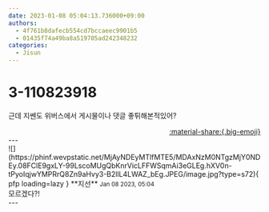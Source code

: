 ```yaml
---
date: 2023-01-08 05:04:13.736000+09:00
authors:
  - 4f761b8dafecb554cd7bccaeec9901b5
  - 01435f74a49ba8a519705ad242348232
categories:
  - Jisun
---
```


# 3-110823918

<div class="post-container" markdown="1">
<div class="content-container md-sidebar__scrollwrap" markdown="1">

근데 지쎈도 위버스에서 게시물이나 댓글 좋튀해본적있어?

</div>
</div>

<div style="text-align: right;" markdown="1">
<a href="https://weverse.io/fromis9/fanpost/3-110823918" style="text-align: right;">:material-share:{.big-emoji}</a>
</div>
---

<div class="comments-container md-sidebar__scrollwrap" markdown="1">
<div class="comment" markdown="1">
<div class='id-container' markdown="1">
![](https://phinf.wevpstatic.net/MjAyNDEyMTlfMTE5/MDAxNzM0NTgzMjY0NDEy.08FClE9gxLY-99LscoMUgQbKnrVicLFFWSqmAi3eGLEg.hXV0n-tPyoIqjwYMPRrQ8Zn9aHvy3-B2llL4LWAZ_bEg.JPEG/image.jpg?type=s72){ pfp loading=lazy }
**<span class="artist">지선</span>** <small>Jan 08 2023, 05:04</small><br>
</div>
<div class='comment-body' markdown="1">
모르겠다?!
</div>
</div>
</div>
---
